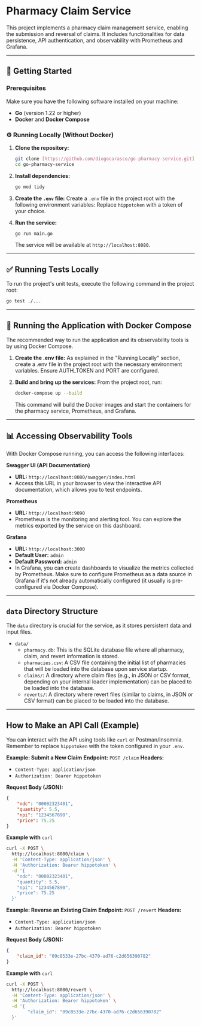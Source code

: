 # Pharmacy Claim Service

This project implements a pharmacy claim management service, enabling the submission and reversal of claims. It includes functionalities for data persistence, API authentication, and observability with Prometheus and Grafana.

---

## 🚀 Getting Started

### Prerequisites

Make sure you have the following software installed on your machine:

* **Go** (version 1.22 or higher)
* **Docker** and **Docker Compose**

### ⚙️ Running Locally (Without Docker)

1.  **Clone the repository:**
    ```bash
    git clone [https://github.com/diogocarasco/go-pharmacy-service.git](https://github.com/diogocarasco/go-pharmacy-service.git)
    cd go-pharmacy-service
    ```
2.  **Install dependencies:**
    ```bash
    go mod tidy
    ```
3.  **Create the `.env` file:**
    Create a `.env` file in the project root with the following environment variables:
    Replace `hippotoken` with a token of your choice.
  
4.  **Run the service:**
    ```bash
    go run main.go
    ```
    The service will be available at `http://localhost:8080`.

---

## ✅ Running Tests Locally

To run the project's unit tests, execute the following command in the project root:

```bash
go test ./...
```

--- 

## 🐳 Running the Application with Docker Compose

The recommended way to run the application and its observability tools is by using Docker Compose.

1.  **Create the .env file:**
As explained in the "Running Locally" section, create a .env file in the project root with the necessary environment variables. Ensure AUTH_TOKEN and PORT are configured.

2.  **Build and bring up the services:**
    From the project root, run:
    ```bash
    docker-compose up --build
    ```
    This command will build the Docker images and start the containers for the pharmacy service, Prometheus, and Grafana.

---

## 📊 Accessing Observability Tools

With Docker Compose running, you can access the following interfaces:

**Swagger UI (API Documentation)**
* **URL:** `http://localhost:8080/swagger/index.html`
* Access this URL in your browser to view the interactive API documentation, which allows you to test endpoints.

**Prometheus**
* **URL:** `http://localhost:9090`
* Prometheus is the monitoring and alerting tool. You can explore the metrics exported by the service on this dashboard.

**Grafana**
* **URL:** `http://localhost:3000`
* **Default User:** `admin`
* **Default Password:** `admin`
* In Grafana, you can create dashboards to visualize the metrics collected by Prometheus. Make sure to configure Prometheus as a data source in Grafana if it's not already automatically configured (it usually is pre-configured via Docker Compose).

---

## `data` Directory Structure
The `data` directory is crucial for the service, as it stores persistent data and input files.
* `data/`
    * `pharmacy.db`: This is the SQLite database file where all pharmacy, claim, and revert information is stored.
    * `pharmacies.csv`: A CSV file containing the initial list of pharmacies that will be loaded into the database upon service startup.
    * `claims/`: A directory where claim files (e.g., in JSON or CSV format, depending on your internal loader implementation) can be placed to be loaded into the database.
    * `reverts/`: A directory where revert files (similar to claims, in JSON or CSV format) can be placed to be loaded into the database.

--- 

## How to Make an API Call (Example)
You can interact with the API using tools like `curl` or Postman/Insomnia. Remember to replace `hippotoken` with the token configured in your `.env`.

**Example: Submit a New Claim**
**Endpoint:** `POST /claim`
**Headers:**
* `Content-Type: application/json`
* `Authorization: Bearer hippotoken`

**Request Body (JSON):**
```json
{
    "ndc": "00002323401",
    "quantity": 5.5,
    "npi": "1234567890",
    "price": 75.25
}
```

**Example with** `curl`
```bash
curl -X POST \
  http://localhost:8080/claim \
  -H 'Content-Type: application/json' \
  -H 'Authorization: Bearer hippotoken' \
  -d '{
    "ndc": "00002323401",
    "quantity": 5.5,
    "npi": "1234567890",
    "price": 75.25
  }'
```


**Example: Reverse an Existing Claim**
**Endpoint:** `POST /revert`
**Headers:**
* `Content-Type: application/json`
* `Authorization: Bearer hippotoken`

**Request Body (JSON):**
```json
{
    "claim_id": "09c8533e-27bc-4370-ad76-c2d656390782"
}
```

**Example with** `curl`
```bash
curl -X POST \
  http://localhost:8080/revert \
  -H 'Content-Type: application/json' \
  -H 'Authorization: Bearer hippotoken' \
  -d '{
        "claim_id": "09c8533e-27bc-4370-ad76-c2d656390782"
  }'
```